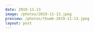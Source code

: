 ```yaml
---
date: 2019-11-13
image: /photos/2019-11-13.jpeg
preview: /photos/thumb-2019-11-13.jpeg
layout: post
---
```



